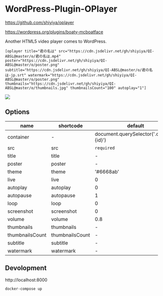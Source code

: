 # WordPress-Plugin-OPlayer

https://github.com/shiyiya/oplayer

https://wordpress.org/plugins/boaty-mcboatface

Another HTML5 video player comes to WordPress.

```
[oplayer title="君の名は" src="https://cdn.jsdelivr.net/gh/shiyiya/QI-ABSL@master/o/君の名は.mp4" poster="https://cdn.jsdelivr.net/gh/shiyiya/QI-ABSL@master/o/poster.png" subtitle="https://cdn.jsdelivr.net/gh/shiyiya/QI-ABSL@master/o/君の名は-jp.srt" watermark="https://cdn.jsdelivr.net/gh/shiyiya/QI-ABSL@master/o/poster.png" thumbnails="https://cdn.jsdelivr.net/gh/shiyiya/QI-ABSL@master/o/thumbnails.jpg" thumbnailsCount="100" autoplay="1"]
```

![](https://pic.peo.pw/a/2022/10/21/635223f766bc0.png)

## Options

| name            | shortcode       | default                                 |
| --------------- | --------------- | --------------------------------------- |
| container       | -               | document.querySelector('.oplayer-{id}') |
| src             | src             | `required`                              |
| title           | title           | -                                       |
| poster          | poster          | -                                       |
| theme           | theme           | '#6668ab'                               |
| live            | live            | 0                                       |
| autoplay        | autoplay        | 0                                       |
| autopause       | autopause       | 1                                       |
| loop            | loop            | 0                                       |
| screenshot      | screenshot      | 0                                       |
| volume          | volume          | 0.8                                     |
| thumbnails      | thumbnails      | -                                       |
| thumbnailsCount | thumbnailsCount | -                                       |
| subtitle        | subtitle        | -                                       |
| watermark       | watermark       | -                                       |

## Devolopment

http://localhost:8000

```shell
docker-compose up
```
